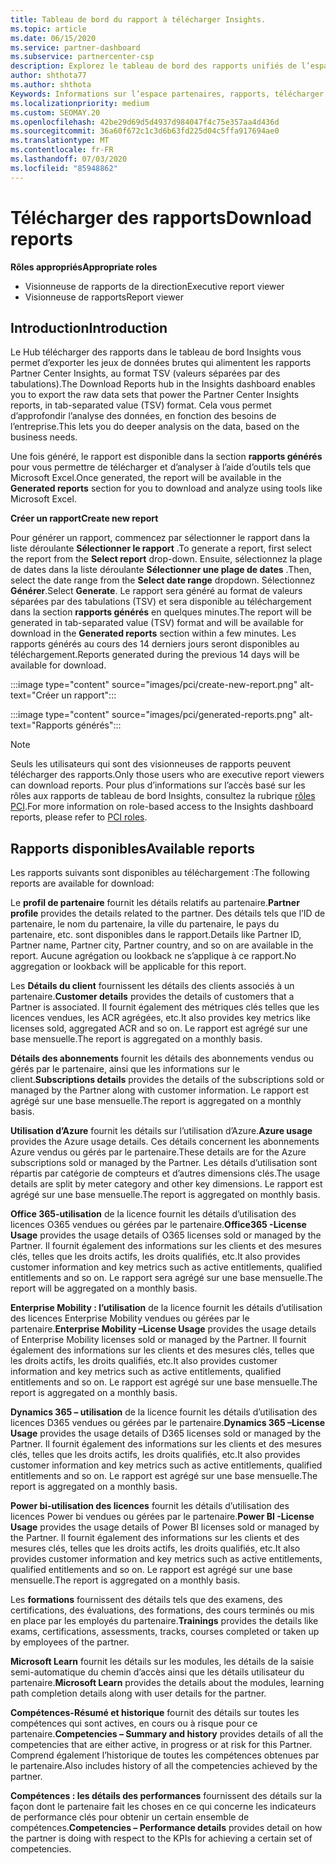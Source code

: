 ```yaml
---
title: Tableau de bord du rapport à télécharger Insights.
ms.topic: article
ms.date: 06/15/2020
ms.service: partner-dashboard
ms.subservice: partnercenter-csp
description: Explorez le tableau de bord des rapports unifiés de l’espace partenaires.
author: shthota77
ms.author: shthota
Keywords: Informations sur l’espace partenaires, rapports, télécharger des rapports
ms.localizationpriority: medium
ms.custom: SEOMAY.20
ms.openlocfilehash: 42be29d69d5d4937d984047f4c75e357aa4d436d
ms.sourcegitcommit: 36a60f672c1c3d6b63fd225d04c5ffa917694ae0
ms.translationtype: MT
ms.contentlocale: fr-FR
ms.lasthandoff: 07/03/2020
ms.locfileid: "85948862"
---
```

# <a name="download-reports"></a><span data-ttu-id="1f72f-104">Télécharger des rapports</span><span class="sxs-lookup"><span data-stu-id="1f72f-104">Download reports</span></span>

<span data-ttu-id="1f72f-105">**Rôles appropriés**</span><span class="sxs-lookup"><span data-stu-id="1f72f-105">**Appropriate roles**</span></span>
- <span data-ttu-id="1f72f-106">Visionneuse de rapports de la direction</span><span class="sxs-lookup"><span data-stu-id="1f72f-106">Executive report viewer</span></span>
- <span data-ttu-id="1f72f-107">Visionneuse de rapports</span><span class="sxs-lookup"><span data-stu-id="1f72f-107">Report viewer</span></span>

## <a name="introduction"></a><span data-ttu-id="1f72f-108">Introduction</span><span class="sxs-lookup"><span data-stu-id="1f72f-108">Introduction</span></span>

<span data-ttu-id="1f72f-109">Le Hub télécharger des rapports dans le tableau de bord Insights vous permet d’exporter les jeux de données brutes qui alimentent les rapports Partner Center Insights, au format TSV (valeurs séparées par des tabulations).</span><span class="sxs-lookup"><span data-stu-id="1f72f-109">The Download Reports hub in the Insights dashboard enables you to export the raw data sets that power the Partner Center Insights reports, in tab-separated value (TSV) format.</span></span> <span data-ttu-id="1f72f-110">Cela vous permet d’approfondir l’analyse des données, en fonction des besoins de l’entreprise.</span><span class="sxs-lookup"><span data-stu-id="1f72f-110">This lets you do deeper analysis on the data, based on the business needs.</span></span>

<span data-ttu-id="1f72f-111">Une fois généré, le rapport est disponible dans la section **rapports générés** pour vous permettre de télécharger et d’analyser à l’aide d’outils tels que Microsoft Excel.</span><span class="sxs-lookup"><span data-stu-id="1f72f-111">Once generated, the report  will be available in the **Generated reports** section for you to download and analyze using tools like Microsoft Excel.</span></span>

<span data-ttu-id="1f72f-112">**Créer un rapport**</span><span class="sxs-lookup"><span data-stu-id="1f72f-112">**Create new report**</span></span>

<span data-ttu-id="1f72f-113">Pour générer un rapport, commencez par sélectionner le rapport dans la liste déroulante **Sélectionner le rapport** .</span><span class="sxs-lookup"><span data-stu-id="1f72f-113">To generate a report, first select the report from the **Select report** drop-down.</span></span> <span data-ttu-id="1f72f-114">Ensuite, sélectionnez la plage de dates dans la liste déroulante **Sélectionner une plage de dates** .</span><span class="sxs-lookup"><span data-stu-id="1f72f-114">Then, select the date range from the **Select date range** dropdown.</span></span> <span data-ttu-id="1f72f-115">Sélectionnez **Générer**.</span><span class="sxs-lookup"><span data-stu-id="1f72f-115">Select **Generate**.</span></span> <span data-ttu-id="1f72f-116">Le rapport sera généré au format de valeurs séparées par des tabulations (TSV) et sera disponible au téléchargement dans la section **rapports générés** en quelques minutes.</span><span class="sxs-lookup"><span data-stu-id="1f72f-116">The report will be generated in tab-separated value (TSV) format and will be available for download in the **Generated reports** section within a few minutes.</span></span> <span data-ttu-id="1f72f-117">Les rapports générés au cours des 14 derniers jours seront disponibles au téléchargement.</span><span class="sxs-lookup"><span data-stu-id="1f72f-117">Reports generated during the previous 14 days will be available for download.</span></span>

:::image type="content" source="images/pci/create-new-report.png" alt-text="Créer un rapport":::

:::image type="content" source="images/pci/generated-reports.png" alt-text="Rapports générés":::

>[!NOTE] 
><span data-ttu-id="1f72f-120">Seuls les utilisateurs qui sont des visionneuses de rapports peuvent télécharger des rapports.</span><span class="sxs-lookup"><span data-stu-id="1f72f-120">Only those users who are executive report viewers can download reports.</span></span> <span data-ttu-id="1f72f-121">Pour plus d’informations sur l’accès basé sur les rôles aux rapports de tableau de bord Insights, consultez la rubrique [rôles PCI](pci-roles.md).</span><span class="sxs-lookup"><span data-stu-id="1f72f-121">For more information on role-based access to the Insights dashboard reports, please refer to [PCI roles](pci-roles.md).</span></span> 

## <a name="available-reports"></a><span data-ttu-id="1f72f-122">Rapports disponibles</span><span class="sxs-lookup"><span data-stu-id="1f72f-122">Available reports</span></span>

<span data-ttu-id="1f72f-123">Les rapports suivants sont disponibles au téléchargement :</span><span class="sxs-lookup"><span data-stu-id="1f72f-123">The following reports are available for download:</span></span>

<span data-ttu-id="1f72f-124">Le **profil de partenaire** fournit les détails relatifs au partenaire.</span><span class="sxs-lookup"><span data-stu-id="1f72f-124">**Partner profile** provides the details related to the partner.</span></span> <span data-ttu-id="1f72f-125">Des détails tels que l’ID de partenaire, le nom du partenaire, la ville du partenaire, le pays du partenaire, etc. sont disponibles dans le rapport.</span><span class="sxs-lookup"><span data-stu-id="1f72f-125">Details like Partner ID, Partner name, Partner city, Partner country, and so on are available in the report.</span></span> <span data-ttu-id="1f72f-126">Aucune agrégation ou lookback ne s’applique à ce rapport.</span><span class="sxs-lookup"><span data-stu-id="1f72f-126">No aggregation or lookback will be applicable for this report.</span></span>

<span data-ttu-id="1f72f-127">Les **Détails du client** fournissent les détails des clients associés à un partenaire.</span><span class="sxs-lookup"><span data-stu-id="1f72f-127">**Customer details** provides the details of customers that a Partner is associated.</span></span> <span data-ttu-id="1f72f-128">Il fournit également des métriques clés telles que les licences vendues, les ACR agrégées, etc.</span><span class="sxs-lookup"><span data-stu-id="1f72f-128">It also provides key metrics like licenses sold, aggregated ACR and so on.</span></span> <span data-ttu-id="1f72f-129">Le rapport est agrégé sur une base mensuelle.</span><span class="sxs-lookup"><span data-stu-id="1f72f-129">The report is aggregated on a monthly basis.</span></span>

<span data-ttu-id="1f72f-130">**Détails des abonnements** fournit les détails des abonnements vendus ou gérés par le partenaire, ainsi que les informations sur le client.</span><span class="sxs-lookup"><span data-stu-id="1f72f-130">**Subscriptions details** provides the details of the subscriptions sold or managed by the Partner along with customer information.</span></span> <span data-ttu-id="1f72f-131">Le rapport est agrégé sur une base mensuelle.</span><span class="sxs-lookup"><span data-stu-id="1f72f-131">The report is aggregated on a monthly basis.</span></span>

<span data-ttu-id="1f72f-132">**Utilisation d’Azure** fournit les détails sur l’utilisation d’Azure.</span><span class="sxs-lookup"><span data-stu-id="1f72f-132">**Azure usage** provides the Azure usage details.</span></span> <span data-ttu-id="1f72f-133">Ces détails concernent les abonnements Azure vendus ou gérés par le partenaire.</span><span class="sxs-lookup"><span data-stu-id="1f72f-133">These details are for the Azure subscriptions sold or managed by the Partner.</span></span> <span data-ttu-id="1f72f-134">Les détails d’utilisation sont répartis par catégorie de compteurs et d’autres dimensions clés.</span><span class="sxs-lookup"><span data-stu-id="1f72f-134">The usage details are split by meter category and other key dimensions.</span></span> <span data-ttu-id="1f72f-135">Le rapport est agrégé sur une base mensuelle.</span><span class="sxs-lookup"><span data-stu-id="1f72f-135">The report is aggregated on monthly basis.</span></span>

<span data-ttu-id="1f72f-136">**Office 365-utilisation** de la licence fournit les détails d’utilisation des licences O365 vendues ou gérées par le partenaire.</span><span class="sxs-lookup"><span data-stu-id="1f72f-136">**Office365 -License Usage** provides the usage details of O365 licenses sold or managed by the Partner.</span></span> <span data-ttu-id="1f72f-137">Il fournit également des informations sur les clients et des mesures clés, telles que les droits actifs, les droits qualifiés, etc.</span><span class="sxs-lookup"><span data-stu-id="1f72f-137">It also provides customer information and key metrics such as active entitlements, qualified entitlements and so on.</span></span> <span data-ttu-id="1f72f-138">Le rapport sera agrégé sur une base mensuelle.</span><span class="sxs-lookup"><span data-stu-id="1f72f-138">The report will be aggregated on a monthly basis.</span></span>

<span data-ttu-id="1f72f-139">**Enterprise Mobility : l’utilisation** de la licence fournit les détails d’utilisation des licences Enterprise Mobility vendues ou gérées par le partenaire.</span><span class="sxs-lookup"><span data-stu-id="1f72f-139">**Enterprise Mobility –License Usage**  provides the usage details of Enterprise Mobility licenses sold or managed by the Partner.</span></span> <span data-ttu-id="1f72f-140">Il fournit également des informations sur les clients et des mesures clés, telles que les droits actifs, les droits qualifiés, etc.</span><span class="sxs-lookup"><span data-stu-id="1f72f-140">It also provides customer information and key metrics such as active entitlements, qualified entitlements and so on.</span></span> <span data-ttu-id="1f72f-141">Le rapport est agrégé sur une base mensuelle.</span><span class="sxs-lookup"><span data-stu-id="1f72f-141">The report is aggregated on a monthly basis.</span></span>

<span data-ttu-id="1f72f-142">**Dynamics 365 – utilisation** de la licence fournit les détails d’utilisation des licences D365 vendues ou gérées par le partenaire.</span><span class="sxs-lookup"><span data-stu-id="1f72f-142">**Dynamics 365 –License Usage** provides the usage details of D365 licenses sold or managed by the Partner.</span></span> <span data-ttu-id="1f72f-143">Il fournit également des informations sur les clients et des mesures clés, telles que les droits actifs, les droits qualifiés, etc.</span><span class="sxs-lookup"><span data-stu-id="1f72f-143">It also provides customer information and key metrics such as active entitlements, qualified entitlements and so on.</span></span> <span data-ttu-id="1f72f-144">Le rapport est agrégé sur une base mensuelle.</span><span class="sxs-lookup"><span data-stu-id="1f72f-144">The report is aggregated on a monthly basis.</span></span>

<span data-ttu-id="1f72f-145">**Power bi-utilisation des licences** fournit les détails d’utilisation des licences Power bi vendues ou gérées par le partenaire.</span><span class="sxs-lookup"><span data-stu-id="1f72f-145">**Power BI -License Usage** provides the usage details of Power BI licenses sold or managed by the Partner.</span></span> <span data-ttu-id="1f72f-146">Il fournit également des informations sur les clients et des mesures clés, telles que les droits actifs, les droits qualifiés, etc.</span><span class="sxs-lookup"><span data-stu-id="1f72f-146">It also provides customer information and key metrics such as active entitlements, qualified entitlements and so on.</span></span> <span data-ttu-id="1f72f-147">Le rapport est agrégé sur une base mensuelle.</span><span class="sxs-lookup"><span data-stu-id="1f72f-147">The report is aggregated on a monthly basis.</span></span>

<span data-ttu-id="1f72f-148">Les **formations** fournissent des détails tels que des examens, des certifications, des évaluations, des formations, des cours terminés ou mis en place par les employés du partenaire.</span><span class="sxs-lookup"><span data-stu-id="1f72f-148">**Trainings** provides the details like exams, certifications, assessments, tracks, courses completed or taken up by employees of the partner.</span></span>

<span data-ttu-id="1f72f-149">**Microsoft Learn** fournit les détails sur les modules, les détails de la saisie semi-automatique du chemin d’accès ainsi que les détails utilisateur du partenaire.</span><span class="sxs-lookup"><span data-stu-id="1f72f-149">**Microsoft Learn** provides the details about the modules, learning path completion details along with user details for the partner.</span></span>

<span data-ttu-id="1f72f-150">**Compétences-Résumé et historique** fournit des détails sur toutes les compétences qui sont actives, en cours ou à risque pour ce partenaire.</span><span class="sxs-lookup"><span data-stu-id="1f72f-150">**Competencies – Summary and history** provides details of all the competencies that are either active, in progress or at risk for this Partner.</span></span> <span data-ttu-id="1f72f-151">Comprend également l’historique de toutes les compétences obtenues par le partenaire.</span><span class="sxs-lookup"><span data-stu-id="1f72f-151">Also includes history of all the competencies achieved by the partner.</span></span>

<span data-ttu-id="1f72f-152">**Compétences : les détails des performances** fournissent des détails sur la façon dont le partenaire fait les choses en ce qui concerne les indicateurs de performance clés pour obtenir un certain ensemble de compétences.</span><span class="sxs-lookup"><span data-stu-id="1f72f-152">**Competencies – Performance details** provides detail on how the partner is doing with respect to the KPIs for achieving a certain set of competencies.</span></span>


